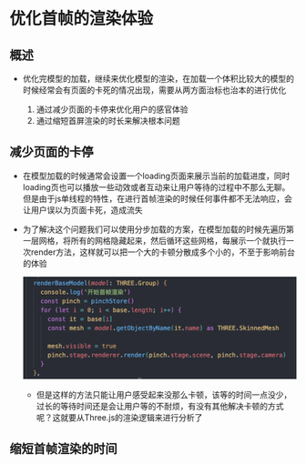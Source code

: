 # 优化首帧的渲染体验

## 概述

+ 优化完模型的加载，继续来优化模型的渲染，在加载一个体积比较大的模型的时候经常会有页面的卡死的情况出现，需要从两方面治标也治本的进行优化

  1. 通过减少页面的卡停来优化用户的感官体验
  2. 通过缩短首屏渲染的时长来解决根本问题

## 减少页面的卡停

+ 在模型加载的时候通常会设置一个loading页面来展示当前的加载进度，同时loading页也可以播放一些动效或者互动来让用户等待的过程中不那么无聊。但是由于js单线程的特性，在进行首帧渲染的时候任何事件都不无法响应，会让用户误以为页面卡死，造成流失

+ 为了解决这个问题我们可以使用分步加载的方案，在模型加载的时候先遍历第一层网格，将所有的网格隐藏起来，然后循环这些网格，每展示一个就执行一次render方法，这样就可以把一个大的卡顿分散成多个小的，不至于影响前台的体验

  ![alt text](images/减少页面的卡停.png)

  + 但是这样的方法只能让用户感受起来没那么卡顿，该等的时间一点没少，过长的等待时间还是会让用户等的不耐烦，有没有其他解决卡顿的方式呢？这就要从Three.js的渲染逻辑来进行分析了

## 缩短首帧渲染的时间

